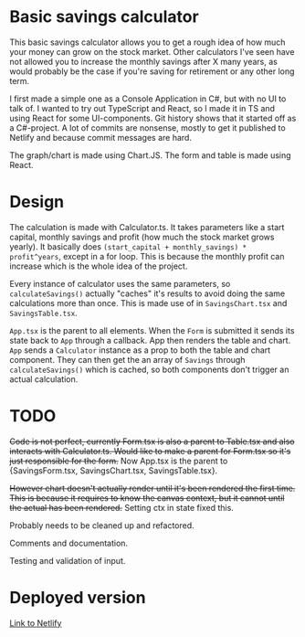 # Basic savings calculator
This basic savings calculator allows you to get a rough idea of how much your money can grow on the stock market. Other calculators I've seen have not allowed you to increase the monthly savings after X many years, as would probably be the case if you're saving for retirement or any other long term.

I first made a simple one as a Console Application in C\#, but with no UI to talk of. I wanted to try out TypeScript and React, so I made it in TS and using React for some UI-components. Git history shows that it started off as a C\#-project. A lot of commits are nonsense, mostly to get it published to Netlify and because commit messages are hard.

The graph/chart is made using Chart.JS. The form and table is made using React.

# Design
The calculation is made with Calculator.ts. It takes parameters like a start capital, monthly savings and profit (how much the stock market grows yearly).
It basically does `(start_capital + monthly_savings) * profit^years`, except in a for loop. This is because the monthly profit can increase which is the whole idea of the project.

Every instance of calculator uses the same parameters, so `calculateSavings()` actually "caches" it's results to avoid doing the same calculations more than once. This is made use of in `SavingsChart.tsx` and `SavingsTable.tsx`.

`App.tsx` is the parent to all elements. When the `Form` is submitted it sends its state back to `App` through a callback. App then renders the table and chart.
`App` sends a `Calculator` instance as a prop to both the table and chart component. They can then get the an array of `Savings` through `calculateSavings()` which is cached, so both components don't trigger an actual calculation.


# TODO
~~Code is not perfect, currently Form.tsx is also a parent to Table.tsx and also interacts with Calculator.ts. Would like to make a parent for Form.tsx so it's just responsible for the form.~~
Now App.tsx is the parent to {SavingsForm.tsx, SavingsChart.tsx, SavingsTable.tsx}. 

~~However chart doesn't actually render until it's been rendered the first time. This is because it requires to know the canvas context, but it cannot until the actual <canvas> has been rendered.~~
Setting ctx in state fixed this.

Probably needs to be cleaned up and refactored.

Comments and documentation.

Testing and validation of input.

# Deployed version
[Link to Netlify](https://vigorous-sammet-7ab0ff.netlify.app/)